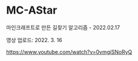 # MC-AStar
마인크래프트로 만든 길찾기 알고리즘 - 2022.02.17

영상 업로드: 2022. 3. 16

https://www.youtube.com/watch?v=0vmgiSNoRyQ
